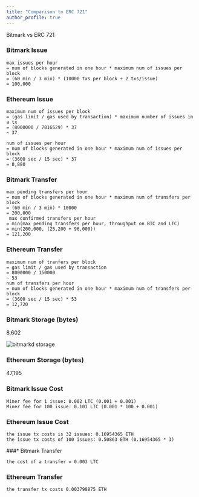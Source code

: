 ```yaml
---
title: "Comparison to ERC 721"
author_profile: true
---
```

Bitmark vs ERC 721
### Bitmark Issue

```
max issues per hour
= num of blocks generated in one hour * maximum num of issues per block
= (60 min / 3 min) * (10000 txs per block ÷ 2 txs/issue)
= 100,000
```

### Ethereum Issue
```
maximum num of issues per block
= (gas limit / gas used by transaction) * maximum number of issues in a tx
= (8000000 / 7816529) * 37
~ 37

num of issues per hour
= num of blocks generated in one hour * maximum num of issues per block
= (3600 sec / 15 sec) * 37
= 8,880
```

### Bitmark Transfer
```
max pending transfers per hour
= num of blocks generated in one hour * maximum num of transfers per block
= (60 min / 3 min) * 10000
= 200,000
 max confirmed transfers per hour
= min(max pending transfers per hour, throughput on BTC and LTC)
= min(200,000, (25,200 + 96,000))
= 121,200
```

### Ethereum Transfer
```
maximum num of tranfers per block
= gas limit / gas used by transaction
= 8000000 / 150000
~ 53 
num of transfers per hour
= num of blocks generated in one hour * maximum num of transfers per block
= (3600 sec / 15 sec) * 53
= 12,720
```

### Bitmark Storage (bytes)

8,602

![bitmarkd storage](Storage.png)

### Ethereum Storage (bytes)

47,195

### Bitmark Issue Cost
```
Miner fee for 1 issue: 0.002 LTC (0.001 + 0.001)
Miner fee for 100 issue: 0.101 LTC (0.001 * 100 + 0.001)
```

### Ethereum Issue Cost
```
the issue tx costs is 32 issues: 0.16954365 ETH
the issue tx costs of 100 issues: 0.50863 ETH (0.16954365 * 3)
```

###* Bitmark Transfer
```
the cost of a transfer = 0.003 LTC
```

### Ethereum Transfer
```
the transfer tx costs 0.003798875 ETH  
```